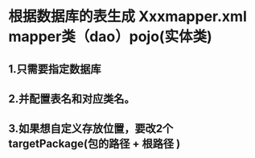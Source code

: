 # 根据数据库的表生成 Xxxmapper.xml mapper类（dao）pojo(实体类)
## 1.只需要指定数据库
## 2.并配置表名和对应类名。
## 3.如果想自定义存放位置，要改2个targetPackage(包的路径 + 根路径 )